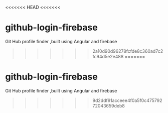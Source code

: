<<<<<<< HEAD
<<<<<<<
# github-login-firebase
Git Hub profile finder ,built using Angular and firebase
>>>>>>> 2a10d90d96278fcfde8c360ad7c2fc94d5e2e488
=======
# github-login-firebase
Git Hub profile finder ,built using Angular and firebase
>>>>>>> 9d2ddf91acceee4f0a5f0c47579272043659deb8
